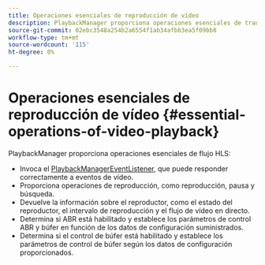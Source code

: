 ```yaml
---
title: Operaciones esenciales de reproducción de vídeo
description: PlaybackManager proporciona operaciones esenciales de transmisión HLS
source-git-commit: 02ebc3548a254b2a6554f1ab34afbb3ea5f09bb8
workflow-type: tm+mt
source-wordcount: '115'
ht-degree: 0%

---
```


# Operaciones esenciales de reproducción de vídeo {#essential-operations-of-video-playback}

PlaybackManager proporciona operaciones esenciales de flujo HLS:

* Invoca el [PlaybackManagerEventListener](https://help.adobe.com/en_US/primetime/api/reference_implementation/android/javadoc/com/adobe/primetime/reference/manager/PlaybackManager.PlaybackManagerEventListener.html), que puede responder correctamente a eventos de vídeo.
* Proporciona operaciones de reproducción, como reproducción, pausa y búsqueda.
* Devuelve la información sobre el reproductor, como el estado del reproductor, el intervalo de reproducción y el flujo de vídeo en directo.
* Determina si ABR está habilitado y establece los parámetros de control ABR y búfer en función de los datos de configuración suministrados.
* Determina si el control de búfer está habilitado y establece los parámetros de control de búfer según los datos de configuración proporcionados.
